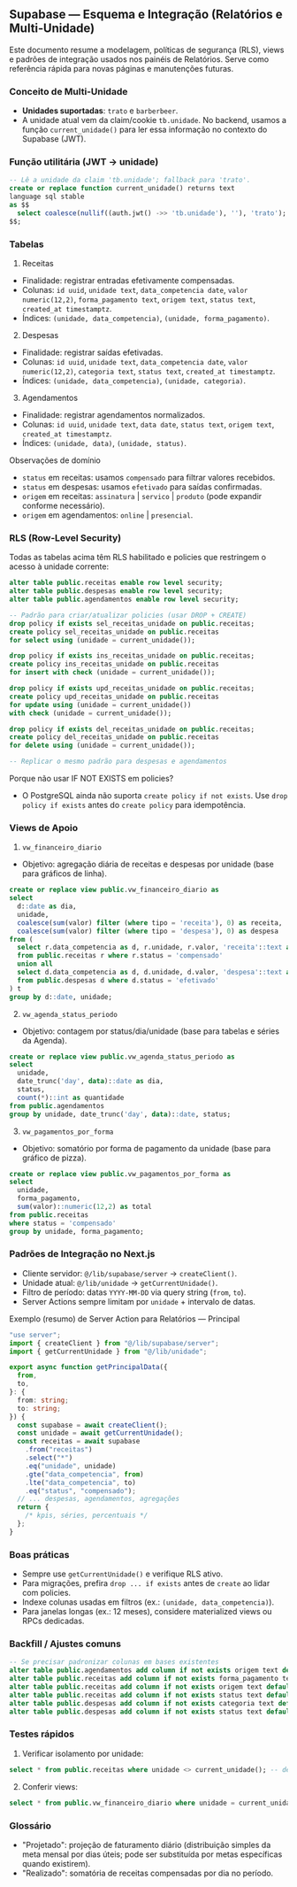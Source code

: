 ## Supabase — Esquema e Integração (Relatórios e Multi‑Unidade)

Este documento resume a modelagem, políticas de segurança (RLS), views e padrões de integração usados nos painéis de Relatórios. Serve como referência rápida para novas páginas e manutenções futuras.

### Conceito de Multi‑Unidade

- **Unidades suportadas**: `trato` e `barberbeer`.
- A unidade atual vem da claim/cookie `tb.unidade`. No backend, usamos a função `current_unidade()` para ler essa informação no contexto do Supabase (JWT).

### Função utilitária (JWT → unidade)

```sql
-- Lê a unidade da claim 'tb.unidade'; fallback para 'trato'.
create or replace function current_unidade() returns text
language sql stable
as $$
  select coalesce(nullif((auth.jwt() ->> 'tb.unidade'), ''), 'trato');
$$;
```

### Tabelas

1. Receitas

- Finalidade: registrar entradas efetivamente compensadas.
- Colunas: `id uuid`, `unidade text`, `data_competencia date`, `valor numeric(12,2)`, `forma_pagamento text`, `origem text`, `status text`, `created_at timestamptz`.
- Índices: `(unidade, data_competencia)`, `(unidade, forma_pagamento)`.

2. Despesas

- Finalidade: registrar saídas efetivadas.
- Colunas: `id uuid`, `unidade text`, `data_competencia date`, `valor numeric(12,2)`, `categoria text`, `status text`, `created_at timestamptz`.
- Índices: `(unidade, data_competencia)`, `(unidade, categoria)`.

3. Agendamentos

- Finalidade: registrar agendamentos normalizados.
- Colunas: `id uuid`, `unidade text`, `data date`, `status text`, `origem text`, `created_at timestamptz`.
- Índices: `(unidade, data)`, `(unidade, status)`.

Observações de domínio

- `status` em receitas: usamos `compensado` para filtrar valores recebidos.
- `status` em despesas: usamos `efetivado` para saídas confirmadas.
- `origem` em receitas: `assinatura` | `servico` | `produto` (pode expandir conforme necessário).
- `origem` em agendamentos: `online` | `presencial`.

### RLS (Row‑Level Security)

Todas as tabelas acima têm RLS habilitado e policies que restringem o acesso à unidade corrente:

```sql
alter table public.receitas enable row level security;
alter table public.despesas enable row level security;
alter table public.agendamentos enable row level security;

-- Padrão para criar/atualizar policies (usar DROP + CREATE)
drop policy if exists sel_receitas_unidade on public.receitas;
create policy sel_receitas_unidade on public.receitas
for select using (unidade = current_unidade());

drop policy if exists ins_receitas_unidade on public.receitas;
create policy ins_receitas_unidade on public.receitas
for insert with check (unidade = current_unidade());

drop policy if exists upd_receitas_unidade on public.receitas;
create policy upd_receitas_unidade on public.receitas
for update using (unidade = current_unidade())
with check (unidade = current_unidade());

drop policy if exists del_receitas_unidade on public.receitas;
create policy del_receitas_unidade on public.receitas
for delete using (unidade = current_unidade());

-- Replicar o mesmo padrão para despesas e agendamentos
```

Porque não usar IF NOT EXISTS em policies?

- O PostgreSQL ainda não suporta `create policy if not exists`. Use `drop policy if exists` antes do `create policy` para idempotência.

### Views de Apoio

1. `vw_financeiro_diario`

- Objetivo: agregação diária de receitas e despesas por unidade (base para gráficos de linha).

```sql
create or replace view public.vw_financeiro_diario as
select
  d::date as dia,
  unidade,
  coalesce(sum(valor) filter (where tipo = 'receita'), 0) as receita,
  coalesce(sum(valor) filter (where tipo = 'despesa'), 0) as despesa
from (
  select r.data_competencia as d, r.unidade, r.valor, 'receita'::text as tipo
  from public.receitas r where r.status = 'compensado'
  union all
  select d.data_competencia as d, d.unidade, d.valor, 'despesa'::text as tipo
  from public.despesas d where d.status = 'efetivado'
) t
group by d::date, unidade;
```

2. `vw_agenda_status_periodo`

- Objetivo: contagem por status/dia/unidade (base para tabelas e séries da Agenda).

```sql
create or replace view public.vw_agenda_status_periodo as
select
  unidade,
  date_trunc('day', data)::date as dia,
  status,
  count(*)::int as quantidade
from public.agendamentos
group by unidade, date_trunc('day', data)::date, status;
```

3. `vw_pagamentos_por_forma`

- Objetivo: somatório por forma de pagamento da unidade (base para gráfico de pizza).

```sql
create or replace view public.vw_pagamentos_por_forma as
select
  unidade,
  forma_pagamento,
  sum(valor)::numeric(12,2) as total
from public.receitas
where status = 'compensado'
group by unidade, forma_pagamento;
```

### Padrões de Integração no Next.js

- Cliente servidor: `@/lib/supabase/server` → `createClient()`.
- Unidade atual: `@/lib/unidade` → `getCurrentUnidade()`.
- Filtro de período: datas `YYYY-MM-DD` via query string (`from`, `to`).
- Server Actions sempre limitam por `unidade` + intervalo de datas.

Exemplo (resumo) de Server Action para Relatórios — Principal

```ts
"use server";
import { createClient } from "@/lib/supabase/server";
import { getCurrentUnidade } from "@/lib/unidade";

export async function getPrincipalData({
  from,
  to,
}: {
  from: string;
  to: string;
}) {
  const supabase = await createClient();
  const unidade = await getCurrentUnidade();
  const receitas = await supabase
    .from("receitas")
    .select("*")
    .eq("unidade", unidade)
    .gte("data_competencia", from)
    .lte("data_competencia", to)
    .eq("status", "compensado");
  // ... despesas, agendamentos, agregações
  return {
    /* kpis, séries, percentuais */
  };
}
```

### Boas práticas

- Sempre use `getCurrentUnidade()` e verifique RLS ativo.
- Para migrações, prefira `drop ... if exists` antes de `create` ao lidar com policies.
- Indexe colunas usadas em filtros (ex.: `(unidade, data_competencia)`).
- Para janelas longas (ex.: 12 meses), considere materialized views ou RPCs dedicadas.

### Backfill / Ajustes comuns

```sql
-- Se precisar padronizar colunas em bases existentes
alter table public.agendamentos add column if not exists origem text default 'presencial';
alter table public.receitas add column if not exists forma_pagamento text default 'dinheiro';
alter table public.receitas add column if not exists origem text default 'servico';
alter table public.receitas add column if not exists status text default 'compensado';
alter table public.despesas add column if not exists categoria text default 'geral';
alter table public.despesas add column if not exists status text default 'efetivado';
```

### Testes rápidos

1. Verificar isolamento por unidade:

```sql
select * from public.receitas where unidade <> current_unidade(); -- deve retornar 0 linhas
```

2. Conferir views:

```sql
select * from public.vw_financeiro_diario where unidade = current_unidade() order by dia desc limit 5;
```

### Glossário

- "Projetado": projeção de faturamento diário (distribuição simples da meta mensal por dias úteis; pode ser substituída por metas específicas quando existirem).
- "Realizado": somatória de receitas compensadas por dia no período.
















